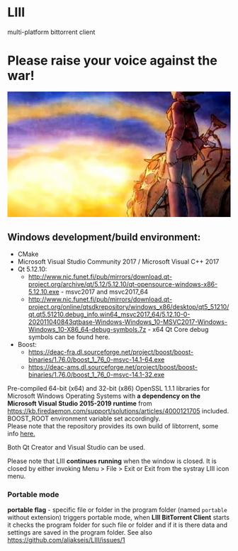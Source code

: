 # LIII
multi-platform bittorrent client

# Please raise your voice against the war!
![x1080](x1080.jpg)

## Windows development/build environment:
* CMake
* Microsoft Visual Studio Community 2017 / Microsoft Visual C++ 2017
* Qt 5.12.10:
	- http://www.nic.funet.fi/pub/mirrors/download.qt-project.org/archive/qt/5.12/5.12.10/qt-opensource-windows-x86-5.12.10.exe - msvc2017 and msvc2017_64
	- http://www.nic.funet.fi/pub/mirrors/download.qt-project.org/online/qtsdkrepository/windows_x86/desktop/qt5_51210/qt.qt5.51210.debug_info.win64_msvc2017_64/5.12.10-0-202011040843qtbase-Windows-Windows_10-MSVC2017-Windows-Windows_10-X86_64-debug-symbols.7z - x64 Qt Core debug  symbols can be found here.
* Boost:
	- https://deac-fra.dl.sourceforge.net/project/boost/boost-binaries/1.76.0/boost_1_76_0-msvc-14.1-64.exe
	- https://deac-ams.dl.sourceforge.net/project/boost/boost-binaries/1.76.0/boost_1_76_0-msvc-14.1-32.exe
	
Pre-compiled 64-bit (x64) and 32-bit (x86) OpenSSL 1.1.1 libraries for Microsoft Windows Operating Systems with **a dependency on the Microsoft Visual Studio 2015-2019 runtime** from https://kb.firedaemon.com/support/solutions/articles/4000121705 included.<br/>BOOST_ROOT environment variable set accordingly.<br/>Please note that the repository provides its own build of libtorrent, some info <a href="https://github.com/aliakseis/LIII/issues/9#issuecomment-791950065">here.</a>

Both Qt Creator and Visual Studio can be used.

Please note that LIII **continues running** when the window is closed. It is closed by either invoking Menu > File > Exit or Exit from the systray LIII icon menu.

### Portable mode
**portable flag** - specific file or folder in the program folder (named `portable` without extension) triggers portable mode, when **LIII BitTorrent Client** starts it checks the program folder for such file or folder and if it is there data and settings are saved in the program folder. See also https://github.com/aliakseis/LIII/issues/1

